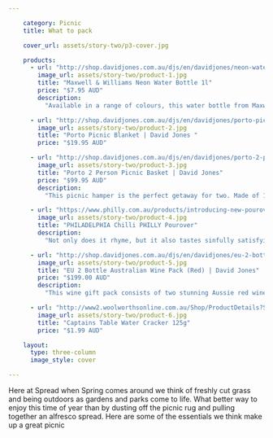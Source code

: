 ```yaml
---

    category: Picnic
    title: What to pack

    cover_url: assets/story-two/p3-cover.jpg

    products:
      - url: "http://shop.davidjones.com.au/djs/en/davidjones/neon-water-bottle"
        image_url: assets/story-two/product-1.jpg
        title: "Maxwell & Williams Neon Water Bottle 1l"
        price: "$7.95 AUD"
        description:
          "Available in a range of colours, this water bottle from Maxwell & William's Neon range will make a stylish addition to your home."

      - url: "http://shop.davidjones.com.au/djs/en/davidjones/porto-picnic-blanket"
        image_url: assets/story-two/product-2.jpg
        title: "Porto Picnic Blanket | David Jones "
        price: "$19.95 AUD"

      - url: "http://shop.davidjones.com.au/djs/en/davidjones/porto-2-person-picnic-basket"
        image_url: assets/story-two/product-3.jpg
        title: "Porto 2 Person Picnic Basket | David Jones"
        price: "$99.95 AUD"
        description:
          "This picnic hamper is the perfect getaway for two. Made of 100% wicker with a material lining and featuring two buckle twist clasps for an easy and efficient day in the sun."

      - url: "https://www.philly.com.au/products/introducing-new-pourover-flavours/"
        image_url: assets/story-two/product-4.jpg
        title: "PHILADELPHIA Chilli PHILLY Pourover"
        description:
          "Not only does it rhyme, but it also tastes sinfully satisfying. Sweet Chilly PHILLY is a match made in heaven, dare we say. Feisty chilly with a soothing, cool PHILLY twist. Perfect. The essential center-piece to any pre-dinner nibbles, it can also be turned into delicious dips, pleasurable pastas or eaten with a spoon."

      - url: "http://shop.davidjones.com.au/djs/en/davidjones/eu-2-bottle-australian-wine-pack-%28red%29"
        image_url: assets/story-two/product-5.jpg
        title: "EU 2 Bottle Australian Wine Pack (Red) | David Jones"
        price: "$199.00 AUD"
        description:
          "This wine gift pack consists of two stunning Aussie red wines. Contains: Rosemount Founders Selection Shiraz 2013 750ml, Lindemans Winemakers Release Shiraz Cabernet Sauvignon 2013 750ml. Glass not included. Liquor vintages as per product listing, images indicative of brand and range only."

      - url: "http://www2.woolworthsonline.com.au/Shop/ProductDetails?Stockcode=140784"
        image_url: assets/story-two/product-6.jpg
        title: "Captains Table Water Cracker 125g"
        price: "$1.99 AUD"

    layout:
      type: three-column
      image_style: cover

---
```


Here at Spread when Spring comes around we think of freshly cut grass and being outdoors as gardens and parks come to life. What better way to enjoy this time of year than by dusting off the picnic rug and pulling together an alfresco spread. Here are some of the essentials we think make up a great picnic
